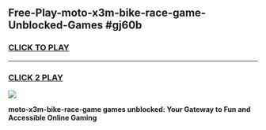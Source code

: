 
## Free-Play-moto-x3m-bike-race-game-Unblocked-Games #gj60b
<h3>
<a href="https://news.freeplayer.one?title=moto-x3m-bike-race-game&ref=8M">CLICK TO PLAY</a></h3>
<hr>

<h3>
<a href="https://news.freeplayer.one?title=moto-x3m-bike-race-game&ref=8M">CLICK 2 PLAY</a>
  
</h3>

<a href="https://news.freeplayer.one?title=moto-x3m-bike-race-game&ref=8M"><img src="https://clearcache.store/games.png"></a>


**moto-x3m-bike-race-game games unblocked: Your Gateway to Fun and Accessible Online Gaming**
